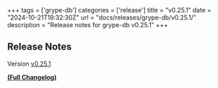 +++
tags = ['grype-db']
categories = ['release']
title = "v0.25.1"
date = "2024-10-21T19:32:30Z"
url = "docs/releases/grype-db/v0.25.1/"
description = "Release notes for grype-db v0.25.1"
+++

## Release Notes

Version [v0.25.1](https://github.com/anchore/grype-db/releases/tag/v0.25.1)

**[(Full Changelog)](https://github.com/anchore/grype-db/compare/v0.25.0...v0.25.1)**
